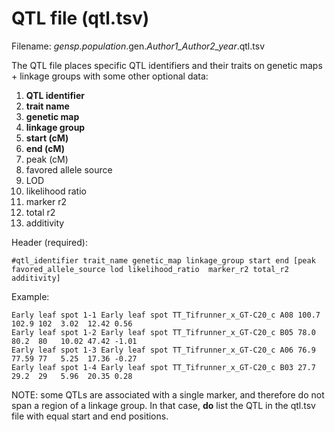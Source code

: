 # QTL file (qtl.tsv)
Filename: *gensp.population*.gen.*Author1_Author2_year*.qtl.tsv

The QTL file places specific QTL identifiers and their traits on genetic maps + linkage groups with some other optional data:
1. **QTL identifier**
2. **trait name**
3. **genetic map**
4. **linkage group**
5. **start (cM)**
6. **end (cM)**
7. peak (cM)
8. favored allele source
9. LOD
10. likelihood ratio
11. marker r2
12. total r2
13. additivity

Header (required):
```
#qtl_identifier trait_name genetic_map linkage_group start end [peak favored_allele_source lod likelihood_ratio  marker_r2 total_r2  additivity]
```
Example:
```
Early leaf spot 1-1 Early leaf spot TT_Tifrunner_x_GT-C20_c A08 100.7 102.9 102  3.02  12.42 0.56
Early leaf spot 1-2 Early leaf spot TT_Tifrunner_x_GT-C20_c B05 78.0  80.2  80   10.02 47.42 -1.01
Early leaf spot 1-3 Early leaf spot TT_Tifrunner_x_GT-C20_c A06 76.9  77.59 77   5.25  17.36 -0.27
Early leaf spot 1-4 Early leaf spot TT_Tifrunner_x_GT-C20_c B03 27.7  29.2  29   5.96  20.35 0.28
```

NOTE: some QTLs are associated with a single marker, and therefore do not span a region of a linkage group. In that case, **do** list the QTL in the qtl.tsv file with equal start and end positions.
